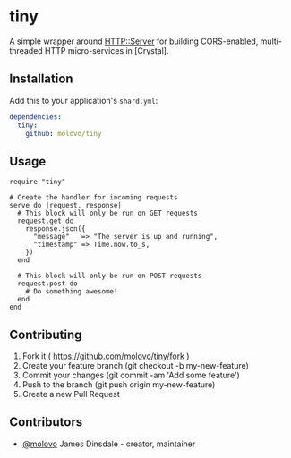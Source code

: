 # tiny

A simple wrapper around [HTTP::Server](https://crystal-lang.org/api/0.22.0/HTTP/Server.html) for building CORS-enabled, multi-threaded HTTP micro-services in [Crystal].

## Installation

Add this to your application's `shard.yml`:

```yaml
dependencies:
  tiny:
    github: molovo/tiny
```

## Usage

```crystal
require "tiny"

# Create the handler for incoming requests
serve do |request, response|
  # This block will only be run on GET requests
  request.get do
    response.json({
      "message"   => "The server is up and running",
      "timestamp" => Time.now.to_s,
    })
  end

  # This block will only be run on POST requests
  request.post do
    # Do something awesome!
  end
end
```

## Contributing

1. Fork it ( https://github.com/molovo/tiny/fork )
2. Create your feature branch (git checkout -b my-new-feature)
3. Commit your changes (git commit -am 'Add some feature')
4. Push to the branch (git push origin my-new-feature)
5. Create a new Pull Request

## Contributors

- [@molovo](https://github.com/molovo) James Dinsdale - creator, maintainer
